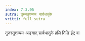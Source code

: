```yaml
---
index: 7.3.95
sutra: तुरुस्तुशम्यमः सार्वधातुके
vritti: full_sutra
---
```


तुरुस्तुशम्यमः अङ्गात् सार्वधातुके हलि तिङि ईट् वा